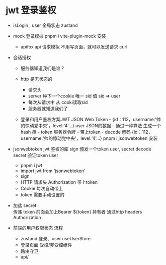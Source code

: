 # jwt 登录鉴权
- isLogin , user  全局状态   zustand
- mock 登录模拟
    pnpm i vite-plugin-mock 安装
    - apifox  api 请求模拟
    不用写页面，就可以发送请求
    curl 

- 会话授权
    - 服务器知道我们是谁？
    - http 是无状态的
        - 请求头
        - server 种下一个cookie  唯一 sid 值  sid => user
        - 每次从请求中  从 cooki读取sid
        - 服务器就知道我们了  

    - 登录和用户鉴权方案JWT   JSON Web Token
            - {id：112，username:'帅的惊动党中央'，level:'4'...}  user  JSON的数据
            - 通过一种算法  生成一个hash 串
            - token  服务器令牌
            - 带上token 
            - decode 解码
                {id：112，username:'帅的惊动党中央'，level:'4'...}
        pnpm i jsonwebtoken 安装
    
- jsonwebtoken
    jwt 鉴权的库 
    sign  颁发一个token  user, secret
    decode secret 验证token  user
    - pnpm i jwt
    - import jwt from 'jsonwebtoken'
    - sign
    - HTTP 请求头 Authorization  带上token
    - Cookie 每次自动带上 
    - token 需要手动设置的

- 加盐 
    secret   
    传递 token 前面会加上Bearer  ${token}  持有者
    通过http headers  Authorization

- 前端的用户权限状态 流程
    - zustand 
        登录、user  useUserStore
    - 登录页面
        受控/非受控组件
    - 路由守卫
    - api/